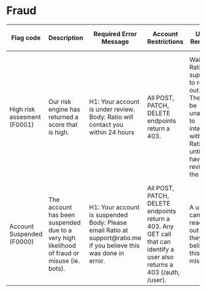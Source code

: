# Fraud

<table data-full-width="true"><thead><tr><th>Flag code</th><th>Description</th><th>Required Error Message</th><th>Account Restrictions</th><th>User Remedy</th><th>Ratio Support Action</th></tr></thead><tbody><tr><td>High risk assesment (F0001)</td><td>Our risk engine has returned a score that is high.</td><td>H1: Your account is under review. Body: Ratio will contact you within 24 hours</td><td>All POST, PATCH, DELETE endpoints return a 403.</td><td>Wait for Ratio support to reach out. They will be unable to interact with Ratio until we have reviewed the user.</td><td>We have received signals that this user is potentially high risk, if this user falls into our risk tolerance we will allow them into the platform with lower limits. If not we will block for fraud (F0000)</td></tr><tr><td>Account Suspended (F0000)</td><td>The account has been suspended due to a very high likelihood of fraud or misuse (ie. bots).</td><td>H1: Your account is suspended Body: Please email Ratio at support@ratio.me if you believe this was done in error.</td><td>All POST, PATCH, DELETE endpoints return a 403. Any GET call that can identify a user also returns a 403 (/auth, /user).</td><td>A user can reach out if they believe this is a mistake.</td><td>We have received signals that indicate this user is a fraudster. We automatically suspend these users.</td></tr></tbody></table>
